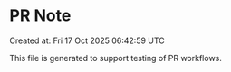# PR Note

Created at: Fri 17 Oct 2025 06:42:59 UTC

This file is generated to support testing of PR workflows.

